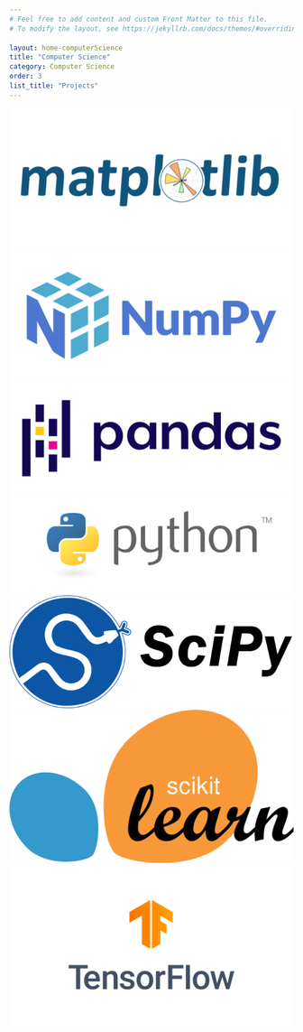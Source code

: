 ```yaml
---
# Feel free to add content and custom Front Matter to this file.
# To modify the layout, see https://jekyllrb.com/docs/themes/#overriding-theme-defaults

layout: home-computerScience
title: "Computer Science"
category: Computer Science
order: 3
list_title: "Projects"
---
```

<img class="csLogo" src="/categories/compsci/assets/images/mplLogo.png" alt="mpl">
<img class="csLogo" src="/categories/compsci/assets/images/numpyLogo.png" alt="numpy">
<img class="csLogo" src="/categories/compsci/assets/images/pandasLogo.png" alt="pandas">
<img class="csLogo" src="/categories/compsci/assets/images/pythonLogo.png" alt="python">
<img class="csLogo" src="/categories/compsci/assets/images/scipyLogo.png" alt="scipy">
<img class="csLogo" src="/categories/compsci/assets/images/sklearnLogo.png" alt="sklearn">
<img class="csLogo" src="/categories/compsci/assets/images/tfLogo.png" alt="tf">
